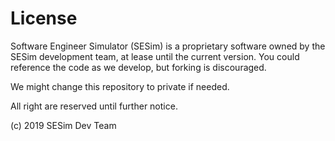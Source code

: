 # License

Software Engineer Simulator (SESim) is a proprietary software owned by the SESim development team, at lease until the current version. You could reference the code as we develop, but forking is discouraged.

We might change this repository to private if needed.

All right are reserved until further notice.

(c) 2019 SESim Dev Team
